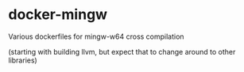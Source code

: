 # docker-mingw
Various dockerfiles for mingw-w64 cross compilation

(starting with building llvm, but expect that to change around to other libraries)
